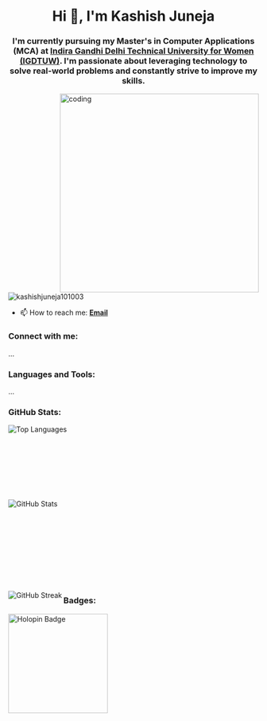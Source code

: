 <h1 align="center">Hi 👋, I'm Kashish Juneja</h1>

<h3 align="center">
  I'm currently pursuing my Master's in Computer Applications (MCA) at 
  <a href="https://www.igdtuw.ac.in/" target="_blank">Indira Gandhi Delhi Technical University for Women (IGDTUW)</a>. 
  I'm passionate about leveraging technology to solve real-world problems and constantly strive to improve my skills.
</h3>

<img align="right" alt="coding" width="400" src="https://digitalscholar.in/wp-content/uploads/2022/06/online-learning.gif">

<p align="left">
  <img src="https://komarev.com/ghpvc/?username=kashishjuneja101003&label=Profile%20views&color=0e75b6&style=flat" alt="kashishjuneja101003" />
</p>

- 📫 How to reach me: **[Email](mailto:kashishjuneja1010@gmail.com)**

<h3 align="left">Connect with me:</h3>
<p align="left">
  ...
</p>

<h3 align="left">Languages and Tools:</h3>
<p align="left">
  ...
</p>

<h3 align="left">GitHub Stats:</h3>
<p>
  <img align="left" src="https://github-readme-stats.vercel.app/api/top-langs?username=kashishjuneja101003&show_icons=true&locale=en&layout=compact" alt="Top Languages" />
</p>
<br><br><br><br><br><br><br><br>
<p>
  <img align="left" src="https://github-readme-stats.vercel.app/api?username=kashishjuneja101003&show_icons=true&locale=en" alt="GitHub Stats" />
</p>
<br><br><br><br><br><br><br><br><br><br>
<p>
  <img align="left" src="https://github-readme-streak-stats.herokuapp.com/?user=kashishjuneja101003" alt="GitHub Streak" />
</p>

<h3 align="left">Badges:</h3>
<p align="left">
  <a href="https://www.holopin.io/@kashishjuneja" target="_blank">
    <img src="https://www.holopin.io/hacktoberfest2024/userbadge/cm2ehnnf6192390clgsbr7nw9i" alt="Holopin Badge" width="200" />
  </a>
</p>
